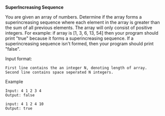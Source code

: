 **SuperIncreasing Sequence**

You are given an array of numbers. Determine if the array forms a superincreasing sequence where each element in the array is greater than the sum of all previous elements. The array will only consist of positive integers. For example: if array is [1, 3, 6, 13, 54] then your program should print "true" because it forms a superincreasing sequence. If a superincreasing sequence isn't formed, then your program should print "false".

Input format:

    First line contains the an integer N, denoting length of array.
    Second line contains space seperated N integers.

Example

    Input: 4 1 2 3 4
    Output: false

    input: 4 1 2 4 10
    Output: true
